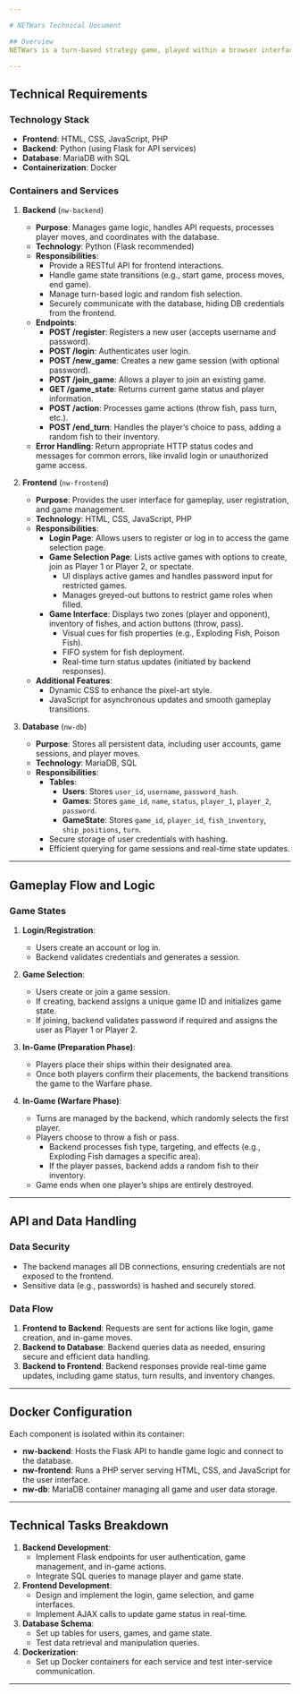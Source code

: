 ```yaml
---

# NETWars Technical Document

## Overview
NETWars is a turn-based strategy game, played within a browser interface, using containerized architecture to separate backend, frontend, and database functionalities. The project emphasizes simplicity in design with pixel-art aesthetics, controlled randomness, and player interactivity.

---
```


## Technical Requirements

### Technology Stack
- **Frontend**: HTML, CSS, JavaScript, PHP
- **Backend**: Python (using Flask for API services)
- **Database**: MariaDB with SQL
- **Containerization**: Docker

### Containers and Services

1. **Backend** (`nw-backend`)
   - **Purpose**: Manages game logic, handles API requests, processes player moves, and coordinates with the database.
   - **Technology**: Python (Flask recommended)
   - **Responsibilities**:
     - Provide a RESTful API for frontend interactions.
     - Handle game state transitions (e.g., start game, process moves, end game).
     - Manage turn-based logic and random fish selection.
     - Securely communicate with the database, hiding DB credentials from the frontend.
   - **Endpoints**:
     - **POST /register**: Registers a new user (accepts username and password).
     - **POST /login**: Authenticates user login.
     - **POST /new_game**: Creates a new game session (with optional password).
     - **POST /join_game**: Allows a player to join an existing game.
     - **GET /game_state**: Returns current game status and player information.
     - **POST /action**: Processes game actions (throw fish, pass turn, etc.).
     - **POST /end_turn**: Handles the player’s choice to pass, adding a random fish to their inventory.
   - **Error Handling**: Return appropriate HTTP status codes and messages for common errors, like invalid login or unauthorized game access.

2. **Frontend** (`nw-frontend`)
   - **Purpose**: Provides the user interface for gameplay, user registration, and game management.
   - **Technology**: HTML, CSS, JavaScript, PHP
   - **Responsibilities**:
     - **Login Page**: Allows users to register or log in to access the game selection page.
     - **Game Selection Page**: Lists active games with options to create, join as Player 1 or Player 2, or spectate.
       - UI displays active games and handles password input for restricted games.
       - Manages greyed-out buttons to restrict game roles when filled.
     - **Game Interface**: Displays two zones (player and opponent), inventory of fishes, and action buttons (throw, pass).
       - Visual cues for fish properties (e.g., Exploding Fish, Poison Fish).
       - FIFO system for fish deployment.
       - Real-time turn status updates (initiated by backend responses).
   - **Additional Features**:
     - Dynamic CSS to enhance the pixel-art style.
     - JavaScript for asynchronous updates and smooth gameplay transitions.

3. **Database** (`nw-db`)
   - **Purpose**: Stores all persistent data, including user accounts, game sessions, and player moves.
   - **Technology**: MariaDB, SQL
   - **Responsibilities**:
     - **Tables**:
       - **Users**: Stores `user_id`, `username`, `password_hash`.
       - **Games**: Stores `game_id`, `name`, `status`, `player_1`, `player_2`, `password`.
       - **GameState**: Stores `game_id`, `player_id`, `fish_inventory`, `ship_positions`, `turn`.
     - Secure storage of user credentials with hashing.
     - Efficient querying for game sessions and real-time state updates.

---

## Gameplay Flow and Logic

### Game States

1. **Login/Registration**:
   - Users create an account or log in.
   - Backend validates credentials and generates a session.

2. **Game Selection**:
   - Users create or join a game session.
   - If creating, backend assigns a unique game ID and initializes game state.
   - If joining, backend validates password if required and assigns the user as Player 1 or Player 2.

3. **In-Game (Preparation Phase)**:
   - Players place their ships within their designated area.
   - Once both players confirm their placements, the backend transitions the game to the Warfare phase.

4. **In-Game (Warfare Phase)**:
   - Turns are managed by the backend, which randomly selects the first player.
   - Players choose to throw a fish or pass.
     - Backend processes fish type, targeting, and effects (e.g., Exploding Fish damages a specific area).
     - If the player passes, backend adds a random fish to their inventory.
   - Game ends when one player’s ships are entirely destroyed.

---

## API and Data Handling

### Data Security
- The backend manages all DB connections, ensuring credentials are not exposed to the frontend.
- Sensitive data (e.g., passwords) is hashed and securely stored.

### Data Flow
1. **Frontend to Backend**: Requests are sent for actions like login, game creation, and in-game moves.
2. **Backend to Database**: Backend queries data as needed, ensuring secure and efficient data handling.
3. **Backend to Frontend**: Backend responses provide real-time game updates, including game status, turn results, and inventory changes.

---

## Docker Configuration

Each component is isolated within its container:
- **nw-backend**: Hosts the Flask API to handle game logic and connect to the database.
- **nw-frontend**: Runs a PHP server serving HTML, CSS, and JavaScript for the user interface.
- **nw-db**: MariaDB container managing all game and user data storage.

---

## Technical Tasks Breakdown

1. **Backend Development**:
   - Implement Flask endpoints for user authentication, game management, and in-game actions.
   - Integrate SQL queries to manage player and game state.
2. **Frontend Development**:
   - Design and implement the login, game selection, and game interfaces.
   - Implement AJAX calls to update game status in real-time.
3. **Database Schema**:
   - Set up tables for users, games, and game state.
   - Test data retrieval and manipulation queries.
4. **Dockerization**:
   - Set up Docker containers for each service and test inter-service communication.

--- 
<!--stackedit_data:
eyJoaXN0b3J5IjpbMTY2OTA1MDM2XX0=
-->